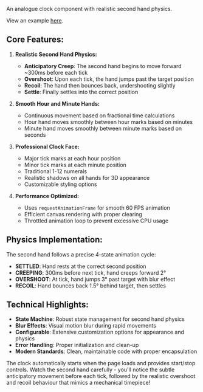 An analogue clock component with realistic second hand physics.

View an example [here](https://easleydp.github.io/analogue-clock/).

## **Core Features:**

1. **Realistic Second Hand Physics:**

   - **Anticipatory Creep**: The second hand begins to move forward ~300ms before each tick
   - **Overshoot**: Upon each tick, the hand jumps past the target position
   - **Recoil**: The hand then bounces back, undershooting slightly
   - **Settle**: Finally settles into the correct position

2. **Smooth Hour and Minute Hands:**

   - Continuous movement based on fractional time calculations
   - Hour hand moves smoothly between hour marks based on minutes
   - Minute hand moves smoothly between minute marks based on seconds

3. **Professional Clock Face:**

   - Major tick marks at each hour position
   - Minor tick marks at each minute position
   - Traditional 1-12 numerals
   - Realistic shadows on all hands for 3D appearance
   - Customizable styling options

4. **Performance Optimized:**
   - Uses `requestAnimationFrame` for smooth 60 FPS animation
   - Efficient canvas rendering with proper clearing
   - Throttled animation loop to prevent excessive CPU usage

## **Physics Implementation:**

The second hand follows a precise 4-state animation cycle:

- **SETTLED**: Hand rests at the correct second position
- **CREEPING**: 300ms before next tick, hand creeps forward 2°
- **OVERSHOOT**: At tick, hand jumps 3° past target with blur effect
- **RECOIL**: Hand bounces back 1.5° behind target, then settles

## **Technical Highlights:**

- **State Machine**: Robust state management for second hand physics
- **Blur Effects**: Visual motion blur during rapid movements
- **Configurable**: Extensive customization options for appearance and physics
- **Error Handling**: Proper initialization and clean-up
- **Modern Standards**: Clean, maintainable code with proper encapsulation

The clock automatically starts when the page loads and provides start/stop controls. Watch the second hand carefully - you'll notice the subtle anticipatory movement before each tick, followed by the realistic overshoot and recoil behaviour that mimics a mechanical timepiece!
